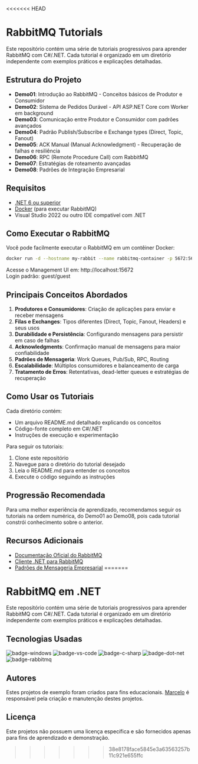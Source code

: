 <<<<<<< HEAD
# RabbitMQ Tutorials

Este repositório contém uma série de tutoriais progressivos para aprender RabbitMQ com C#/.NET. Cada tutorial é organizado em um diretório independente com exemplos práticos e explicações detalhadas.

## Estrutura do Projeto

- **Demo01**: Introdução ao RabbitMQ - Conceitos básicos de Produtor e Consumidor
- **Demo02**: Sistema de Pedidos Durável - API ASP.NET Core com Worker em background
- **Demo03**: Comunicação entre Produtor e Consumidor com padrões avançados
- **Demo04**: Padrão Publish/Subscribe e Exchange types (Direct, Topic, Fanout)
- **Demo05**: ACK Manual (Manual Acknowledgment) - Recuperação de falhas e resiliência
- **Demo06**: RPC (Remote Procedure Call) com RabbitMQ
- **Demo07**: Estratégias de roteamento avançadas
- **Demo08**: Padrões de Integração Empresarial

## Requisitos

- [.NET 6 ou superior](https://dotnet.microsoft.com/download)
- [Docker](https://www.docker.com/products/docker-desktop) (para executar RabbitMQ)
- Visual Studio 2022 ou outro IDE compatível com .NET

## Como Executar o RabbitMQ

Você pode facilmente executar o RabbitMQ em um contêiner Docker:

```bash
docker run -d --hostname my-rabbit --name rabbitmq-container -p 5672:5672 -p 15672:15672 rabbitmq:3-management
```

Acesse o Management UI em: http://localhost:15672  
Login padrão: guest/guest

## Principais Conceitos Abordados

1. **Produtores e Consumidores**: Criação de aplicações para enviar e receber mensagens
2. **Filas e Exchanges**: Tipos diferentes (Direct, Topic, Fanout, Headers) e seus usos
3. **Durabilidade e Persistência**: Configurando mensagens para persistir em caso de falhas
4. **Acknowledgments**: Confirmação manual de mensagens para maior confiabilidade
5. **Padrões de Mensageria**: Work Queues, Pub/Sub, RPC, Routing
6. **Escalabilidade**: Múltiplos consumidores e balanceamento de carga
7. **Tratamento de Erros**: Retentativas, dead-letter queues e estratégias de recuperação

## Como Usar os Tutoriais

Cada diretório contém:
- Um arquivo README.md detalhado explicando os conceitos
- Código-fonte completo em C#/.NET
- Instruções de execução e experimentação

Para seguir os tutoriais:

1. Clone este repositório
2. Navegue para o diretório do tutorial desejado
3. Leia o README.md para entender os conceitos
4. Execute o código seguindo as instruções

## Progressão Recomendada

Para uma melhor experiência de aprendizado, recomendamos seguir os tutoriais na ordem numérica, do Demo01 ao Demo08, pois cada tutorial constrói conhecimento sobre o anterior.

## Recursos Adicionais

- [Documentação Oficial do RabbitMQ](https://www.rabbitmq.com/documentation.html)
- [Cliente .NET para RabbitMQ](https://www.rabbitmq.com/dotnet.html)
- [Padrões de Mensageria Empresarial](https://www.enterpriseintegrationpatterns.com/) 
=======
# RabbitMQ em .NET

Este repositório contém uma série de tutoriais progressivos para aprender RabbitMQ com C#/.NET. Cada tutorial é organizado em um diretório independente com exemplos práticos e explicações detalhadas.

## Tecnologias Usadas

![badge-windows]
![badge-vs-code]
![badge-c-sharp]
![badge-dot-net]
![badge-rabbitmq]

## Autores

Estes projetos de exemplo foram criados para fins educacionais. [Marcelo](https://github.com/Mmarcelinho) é responsável pela criação e manutenção destes projetos.

## Licença

Este projetos não possuem uma licença específica e são fornecidos apenas para fins de aprendizado e demonstração.

[badge-windows]: https://img.shields.io/badge/Windows-0078D6?style=for-the-badge&logo=windows&logoColor=white
[badge-vs-code]: https://img.shields.io/badge/Visual%20Studio%20Code-0078d7.svg?style=for-the-badge&logo=visual-studio-code&logoColor=white
[badge-dot-net]: https://img.shields.io/badge/.NET-512BD4?logo=dotnet&logoColor=fff&style=for-the-badge
[badge-c-sharp]: https://img.shields.io/badge/c%23-%23239120.svg?style=for-the-badge&logo=csharp&logoColor=white
[badge-rabbitmq]: https://img.shields.io/badge/rabbitmq-%23FF6600.svg?&style=for-the-badge&logo=rabbitmq&logoColor=white

>>>>>>> 38e8178face5845e3a63563257b11c921e655ffc
